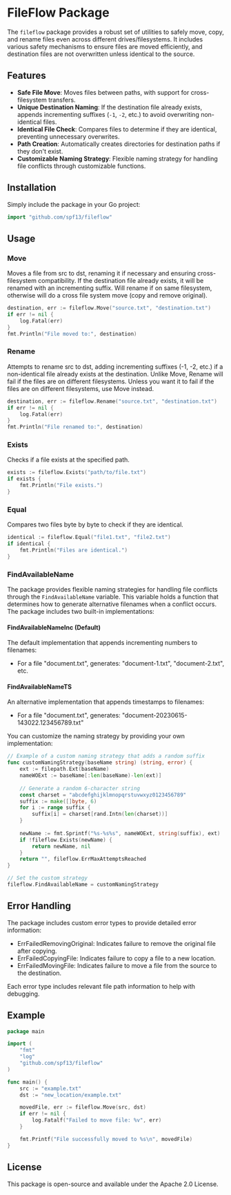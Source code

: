 # FileFlow Package

The `fileflow` package provides a robust set of utilities to safely move, copy, and rename files even across different drives/filesystems. It includes various safety mechanisms to ensure files are moved efficiently, and destination files are not overwritten unless identical to the source.

## Features

- **Safe File Move**: Moves files between paths, with support for cross-filesystem transfers.
- **Unique Destination Naming**: If the destination file already exists, appends incrementing suffixes (`-1`, `-2`, etc.) to avoid overwriting non-identical files.
- **Identical File Check**: Compares files to determine if they are identical, preventing unnecessary overwrites.
- **Path Creation**: Automatically creates directories for destination paths if they don't exist.
- **Customizable Naming Strategy**: Flexible naming strategy for handling file conflicts through customizable functions.

## Installation
Simply include the package in your Go project:

```go
import "github.com/spf13/fileflow"
```

## Usage
### Move
Moves a file from src to dst, renaming it if necessary and ensuring cross-filesystem compatibility. If the destination file already exists, it will be renamed with an incrementing suffix.
Will rename if on same filesystem, otherwise will do a cross file system move (copy and remove original).

```go
destination, err := fileflow.Move("source.txt", "destination.txt")
if err != nil {
    log.Fatal(err)
}
fmt.Println("File moved to:", destination)
```
### Rename
Attempts to rename src to dst, adding incrementing suffixes (-1, -2, etc.) if a non-identical file already exists at the destination. Unlike Move, Rename will fail if the files are on different filesystems. Unless you want it to fail if the files are on different filesystems, use Move instead.

```go
destination, err := fileflow.Rename("source.txt", "destination.txt")
if err != nil {
    log.Fatal(err)
}
fmt.Println("File renamed to:", destination)
```

### Exists
Checks if a file exists at the specified path.

```go
exists := fileflow.Exists("path/to/file.txt")
if exists {
    fmt.Println("File exists.")
}
```

### Equal
Compares two files byte by byte to check if they are identical.

```go
identical := fileflow.Equal("file1.txt", "file2.txt")
if identical {
    fmt.Println("Files are identical.")
}
```

### FindAvailableName
The package provides flexible naming strategies for handling file conflicts through the `FindAvailableName` variable. This variable holds a function that determines how to generate alternative filenames when a conflict occurs. The package includes two built-in implementations:

#### FindAvailableNameInc (Default)
The default implementation that appends incrementing numbers to filenames:
- For a file "document.txt", generates: "document-1.txt", "document-2.txt", etc.

#### FindAvailableNameTS
An alternative implementation that appends timestamps to filenames:
- For a file "document.txt", generates: "document-20230615-143022.123456789.txt"

You can customize the naming strategy by providing your own implementation:

```go
// Example of a custom naming strategy that adds a random suffix
func customNamingStrategy(baseName string) (string, error) {
    ext := filepath.Ext(baseName)
    nameWOExt := baseName[:len(baseName)-len(ext)]
    
    // Generate a random 6-character string
    const charset = "abcdefghijklmnopqrstuvwxyz0123456789"
    suffix := make([]byte, 6)
    for i := range suffix {
        suffix[i] = charset[rand.Intn(len(charset))]
    }
    
    newName := fmt.Sprintf("%s-%s%s", nameWOExt, string(suffix), ext)
    if !fileflow.Exists(newName) {
        return newName, nil
    }
    return "", fileflow.ErrMaxAttemptsReached
}

// Set the custom strategy
fileflow.FindAvailableName = customNamingStrategy
```

## Error Handling
The package includes custom error types to provide detailed error information:

* ErrFailedRemovingOriginal: Indicates failure to remove the original file after copying.
* ErrFailedCopyingFile: Indicates failure to copy a file to a new location.
* ErrFailedMovingFile: Indicates failure to move a file from the source to the destination.

Each error type includes relevant file path information to help with debugging.

## Example

```go
package main

import (
    "fmt"
    "log"
    "github.com/spf13/fileflow"
)

func main() {
    src := "example.txt"
    dst := "new_location/example.txt"

    movedFile, err := fileflow.Move(src, dst)
    if err != nil {
        log.Fatalf("Failed to move file: %v", err)
    }

    fmt.Printf("File successfully moved to %s\n", movedFile)
}
```

## License
This package is open-source and available under the Apache 2.0 License.
